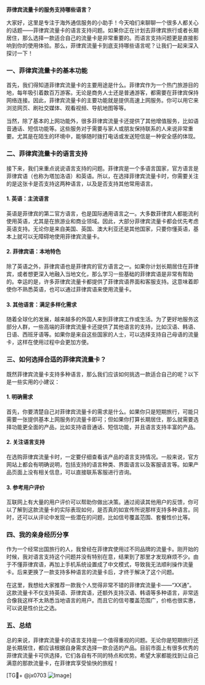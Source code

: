 **菲律宾流量卡的服务支持哪些语言？**

大家好，这里是专注于海外通信服务的小助手！今天咱们来聊聊一个很多人都关心的话题——菲律宾流量卡的语言支持问题。如果你正在计划去菲律宾旅行或者长期居住，那么选择一款适合自己的流量卡是非常重要的。而语言支持问题更是直接影响到你的使用体验。那么，菲律宾流量卡到底支持哪些语言呢？让我们一起来深入探讨一下！

### 一、菲律宾流量卡的基本功能

首先，我们得知道菲律宾流量卡的主要用途是什么。菲律宾作为一个热门旅游目的地，每年吸引着数百万游客。无论是商务人士还是普通游客，都需要在菲律宾保持网络连接。因此，菲律宾流量卡的主要功能就是提供高速上网服务。你可以用它来浏览网页、刷社交媒体、观看视频、导航地图等等。

当然，除了基本的上网功能外，很多菲律宾流量卡还提供了其他增值服务，比如语音通话、短信功能等。这些服务对于需要与家人或朋友保持联系的人来说非常重要。尤其是在陌生的环境中，能够随时拨打电话或发送短信是一种安全感的体现。

### 二、菲律宾流量卡的语言支持

接下来，我们来重点说说语言支持的问题。菲律宾是一个多语言国家，官方语言是菲律宾语（也称为塔加洛语）和英语。所以，在选择菲律宾流量卡时，你需要关注的是这张卡是否支持这两种语言，以及是否支持其他常用语言。

#### 1. 英语：主流语言

英语是菲律宾的第二官方语言，也是国际通用语言之一。大多数菲律宾人都能流利使用英语，尤其是在旅游业和商业领域。因此，大部分菲律宾流量卡都会优先考虑英语支持。无论你是来自美国、英国、澳大利亚还是其他国家，只要你懂英语，基本上就可以无障碍地使用菲律宾流量卡。

#### 2. 菲律宾语：本地特色

除了英语之外，菲律宾语也是菲律宾的官方语言之一。如果你计划长期居住在菲律宾，或者想更深入地融入当地文化，那么学习一些基础的菲律宾语是非常有帮助的。幸运的是，许多菲律宾流量卡都提供了菲律宾语界面和客服支持。这意味着即使你不熟悉英语，也可以通过菲律宾语来使用流量卡。

#### 3. 其他语言：满足多样化需求

随着全球化的发展，越来越多的外国人来到菲律宾工作或生活。为了更好地服务这部分人群，一些高端的菲律宾流量卡还提供了其他语言的支持，比如汉语、韩语、日语、西班牙语等。如果你是来自这些国家的人士，可以选择支持自己母语的流量卡，这样在使用过程中会更加方便。

### 三、如何选择合适的菲律宾流量卡？

既然菲律宾流量卡支持多种语言，那么我们应该如何挑选一款适合自己的呢？以下是一些实用的小建议：

#### 1. 明确需求

首先，你要清楚自己对菲律宾流量卡的需求是什么。如果你只是短期旅行，可能只需要一张提供基本上网服务的流量卡即可；但如果你打算长期居住，那么就需要选择功能更全面的产品，比如支持语音通话、短信功能，并且语言支持丰富的产品。

#### 2. 关注语言支持

在选购菲律宾流量卡时，一定要仔细查看该产品的语言支持情况。一般来说，官方网站上都会有明确说明，包括支持的语言种类、界面语言以及客服语言等。如果产品页面上没有相关信息，可以直接联系客服进行咨询。

#### 3. 参考用户评价

互联网上有大量的用户评价可以帮助你做出决策。通过阅读其他用户的反馈，你可以了解到这款流量卡的实际表现如何，是否真的如宣传所说那样支持多种语言。同时，还可以从评论中发现一些潜在的问题，比如信号覆盖范围、套餐性价比等。

### 四、我的亲身经历分享

作为一个经常出国旅行的人，我曾经在菲律宾使用过不同品牌的流量卡。刚开始的时候，我对语言支持这个问题并没有特别在意，结果到了那里才发现麻烦不少。由于不懂菲律宾语，再加上手机系统设置成了中文模式，导致我无法顺利操作流量卡。后来更换了一款支持多种语言的流量卡后，才终于解决了这个问题。

在这里，我想给大家推荐一款我个人觉得非常不错的菲律宾流量卡——“XX通”。这款流量卡不仅支持英语、菲律宾语，还额外支持汉语、韩语等多种语言，非常适合像我这样不太熟悉当地语言的用户。而且它的信号覆盖范围广，价格也很实惠，可以说是性价比之选。

### 五、总结

总的来说，菲律宾流量卡的语言支持是一个值得重视的问题。无论你是短期旅行还是长期居住，都应该根据自身需求选择一款合适的产品。目前市面上有很多优秀的菲律宾流量卡可供选择，它们各自有不同的特点和优势。希望大家都能找到让自己满意的那款流量卡，在菲律宾享受愉快的旅程！

[TG💪+ @jx0703 ![Image](https://github.com/user-attachments/assets/dbca1d08-cadb-493c-b0ec-ad6f7a83f270)]